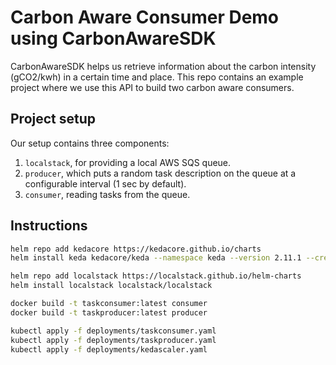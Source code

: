# Carbon Aware Consumer Demo using CarbonAwareSDK
CarbonAwareSDK helps us retrieve information about the carbon intensity (gCO2/kwh) in a certain time and place.
This repo contains an example project where we use this API to build two carbon aware consumers.

## Project setup

Our setup contains three components:

1. `localstack`, for providing a local AWS SQS queue.
2. `producer`, which puts a random task description on the queue at a configurable interval (1 sec by default).
3. `consumer`, reading tasks from the queue.

## Instructions

```bash
helm repo add kedacore https://kedacore.github.io/charts
helm install keda kedacore/keda --namespace keda --version 2.11.1 --create-namespace

helm repo add localstack https://localstack.github.io/helm-charts
helm install localstack localstack/localstack
```

```bash
docker build -t taskconsumer:latest consumer
docker build -t taskproducer:latest producer

kubectl apply -f deployments/taskconsumer.yaml
kubectl apply -f deployments/taskproducer.yaml
kubectl apply -f deployments/kedascaler.yaml
```